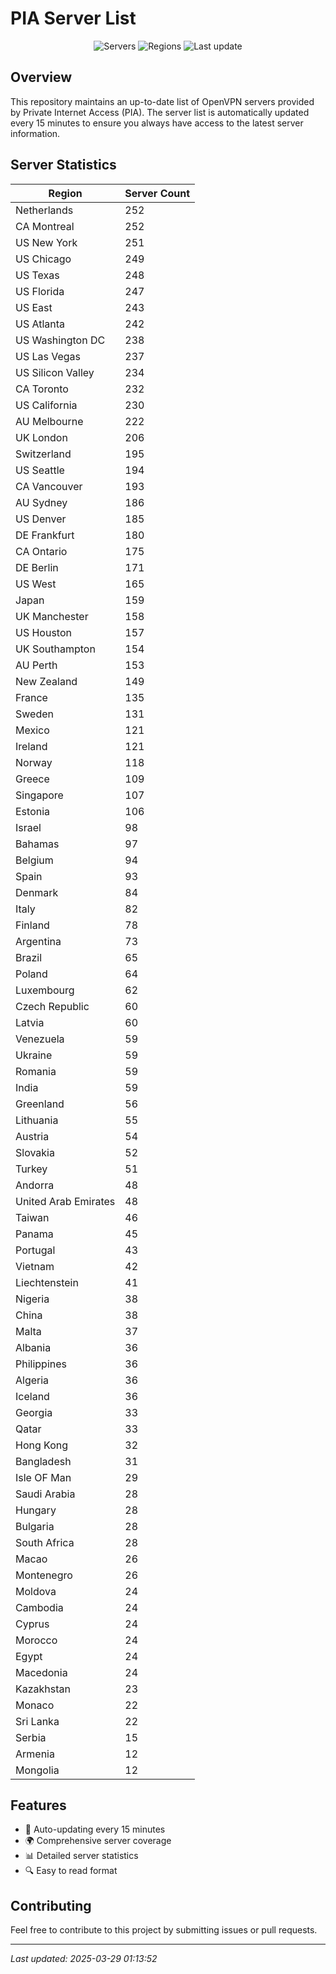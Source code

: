 # PIA Server List

<div align="center">

![Servers](https://img.shields.io/badge/servers-9,761-blue)
![Regions](https://img.shields.io/badge/regions-97-blue)
![Last update](https://img.shields.io/badge/Last_Updated-March_28_2025_20:13_EST-blue)

</div>

## Overview
This repository maintains an up-to-date list of OpenVPN servers provided by Private Internet Access (PIA). The server list is automatically updated every 15 minutes to ensure you always have access to the latest server information.

## Server Statistics
| Region | Server Count |
|--------|--------------|
| Netherlands                    | 252          |
| CA Montreal                    | 252          |
| US New York                    | 251          |
| US Chicago                     | 249          |
| US Texas                       | 248          |
| US Florida                     | 247          |
| US East                        | 243          |
| US Atlanta                     | 242          |
| US Washington DC               | 238          |
| US Las Vegas                   | 237          |
| US Silicon Valley              | 234          |
| CA Toronto                     | 232          |
| US California                  | 230          |
| AU Melbourne                   | 222          |
| UK London                      | 206          |
| Switzerland                    | 195          |
| US Seattle                     | 194          |
| CA Vancouver                   | 193          |
| AU Sydney                      | 186          |
| US Denver                      | 185          |
| DE Frankfurt                   | 180          |
| CA Ontario                     | 175          |
| DE Berlin                      | 171          |
| US West                        | 165          |
| Japan                          | 159          |
| UK Manchester                  | 158          |
| US Houston                     | 157          |
| UK Southampton                 | 154          |
| AU Perth                       | 153          |
| New Zealand                    | 149          |
| France                         | 135          |
| Sweden                         | 131          |
| Mexico                         | 121          |
| Ireland                        | 121          |
| Norway                         | 118          |
| Greece                         | 109          |
| Singapore                      | 107          |
| Estonia                        | 106          |
| Israel                         | 98           |
| Bahamas                        | 97           |
| Belgium                        | 94           |
| Spain                          | 93           |
| Denmark                        | 84           |
| Italy                          | 82           |
| Finland                        | 78           |
| Argentina                      | 73           |
| Brazil                         | 65           |
| Poland                         | 64           |
| Luxembourg                     | 62           |
| Czech Republic                 | 60           |
| Latvia                         | 60           |
| Venezuela                      | 59           |
| Ukraine                        | 59           |
| Romania                        | 59           |
| India                          | 59           |
| Greenland                      | 56           |
| Lithuania                      | 55           |
| Austria                        | 54           |
| Slovakia                       | 52           |
| Turkey                         | 51           |
| Andorra                        | 48           |
| United Arab Emirates           | 48           |
| Taiwan                         | 46           |
| Panama                         | 45           |
| Portugal                       | 43           |
| Vietnam                        | 42           |
| Liechtenstein                  | 41           |
| Nigeria                        | 38           |
| China                          | 38           |
| Malta                          | 37           |
| Albania                        | 36           |
| Philippines                    | 36           |
| Algeria                        | 36           |
| Iceland                        | 36           |
| Georgia                        | 33           |
| Qatar                          | 33           |
| Hong Kong                      | 32           |
| Bangladesh                     | 31           |
| Isle OF Man                    | 29           |
| Saudi Arabia                   | 28           |
| Hungary                        | 28           |
| Bulgaria                       | 28           |
| South Africa                   | 28           |
| Macao                          | 26           |
| Montenegro                     | 26           |
| Moldova                        | 24           |
| Cambodia                       | 24           |
| Cyprus                         | 24           |
| Morocco                        | 24           |
| Egypt                          | 24           |
| Macedonia                      | 24           |
| Kazakhstan                     | 23           |
| Monaco                         | 22           |
| Sri Lanka                      | 22           |
| Serbia                         | 15           |
| Armenia                        | 12           |
| Mongolia                       | 12           |

## Features
- 🔄 Auto-updating every 15 minutes
- 🌍 Comprehensive server coverage
- 📊 Detailed server statistics
- 🔍 Easy to read format

## Contributing
Feel free to contribute to this project by submitting issues or pull requests.

---
*Last updated: 2025-03-29 01:13:52*